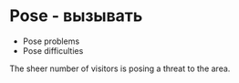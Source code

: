 # Pose - вызывать




- Pose problems
- Pose difficulties

The sheer number of visitors is posing a threat to the area.